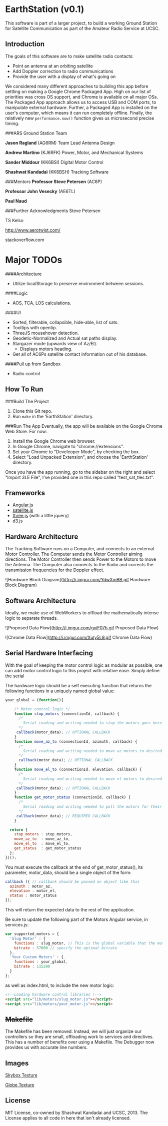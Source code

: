 EarthStation (v0.1)
===================
This software is part of a larger project, to build a working
Ground Station for Satellite Communication as part of the Amateur Radio Service at UCSC.

Introduction
------------
The goals of this software are to make satellite radio contacts:
- Point an antenna at an orbiting satellite
- Add Doppler correction to radio communications
- Provide the user with a display of what's going on

We considered many different approaches to building this app before settling on making a Google Chrome Packaged App. High on our list of priorities was cross OS support, and Chrome is available on all major OSs. The Packaged App approach allows us to access USB and COM ports, to manipulate external hardware. Further, a Packaged App is installed on the user's computer, which means it can run completely offline. Finally, the relatively new `performance.now()` function gives us microsecond precise timing.

###ARS Ground Station Team

**Jason Ragland** (AG6RM)
Team Lead Antenna Design

**Andrew Martino** (KJ6RFK)
Power, Motor, and Mechanical Systems

**Sander Middour** (KK6BSI)
Digital Motor Control

**Shashwat Kandadai** (KK6BSH)
Tracking Software

###Mentors
**Professor Steve Petersen** (AC6P)

**Professor John Vesecky** (AE6TL)

**Paul Naud**

###Further Acknowledgments
Steve Petersen

TS Kelso

http://www.aerotwist.com/

stackoverflow.com

Major TODOs
===========
####Architecture
-   Utilize localStorage to preserve environment between sessions.

####Logic
-   AOS, TCA, LOS calculations.

####UI
-   Sorted, filterable, collapsible, hide-able, list of sats.
-   Tooltips with opentip.
-   ThreeJS mousehover detection.
-   Geodetic-Normalized and Actual sat paths display.
-   Stargazer mode (upwards view of Az/El).
    -   Displays motors heading.
-   Get all of AC6Ps satellite contact information out of his database.

####Pull up from Sandbox
-   Radio control

How To Run
----------
###Build The Project
1. Clone this Git repo.
2. Run `make` in the 'EarthStation' directory.

###Run The App
Eventually, the app will be available on the Google Chrome Web Store. For now:

1. Install the Google Chrome web browser.
2. In Google Chrome, navigate to "chrome://extensions".
3. Set your Chrome to "Develeoper Mode", by checking the box.
4. Select "Load Unpacked Extension", and choose the 'EarthStation' directory.

Once you have the app running, go to the sidebar on the right and select "Import 3LE File", I've provided one in this repo called "test_sat_tles.txt".

Frameworks
-----------

* [Angular.js](http://angularjs.org/)
* [satellite.js](https://github.com/shashwatak/satellite-js)
* [three.js](http://threejs.org/) (with a little jquery)
* [d3.js](http://d3js.org/)

Hardware Architecture
-----------------
The Tracking Software runs on a Computer, and connects to an external Motor Controller. The Computer sends the Motor Controller aiming directions. The Motor Controller then sends Power to the Motors to move the Antenna. The Computer also connects to the Radio and corrects the transmission frequencies for the Doppler effect.

![Hardware Block Diagram](http://i.imgur.com/YdwXmBB.gif Hardware Block Diagram)

Software Architecture
----------------------
Ideally, we make use of WebWorkers to offload the mathematically intense logic to separate threads.

![Proposed Data Flow](http://i.imgur.com/gxiF07h.gif Proposed Data Flow)

![Chrome Data Flow](http://i.imgur.com/XuIy5L9.gif Chrome Data Flow)

Serial Hardware Interfacing
---------------------
With the goal of keeping the motor control logic as modular as possible, one can add motor control logic to this project with relative ease. Simply define the serial

The hardware logic should be a self executing function that returns the following functions in a uniquely named global value:
```javascript
your_global = (function(){

    /* Motor control logic */
    function stop_motors (connectionId, callback) {
      /*
        Serial reading and writing needed to stop the motors goes here
      */
     callback(motor_data); // OPTIONAL CALLBACK
    }
    function move_az_to (connectionId, azimuth, callback) {
      /*
        Serial reading and writing needed to move az motors to desired azimuth.
      */
      callback(motor_data); // OPTIONAL CALLBACK
    }
    function move_el_to (connectionId, elevation, callback) {
      /*
        Serial reading and writing needed to move el motors to desired elevation
      */
     callback(motor_data); // OPTIONAL CALLBACK
    }
    function get_motor_status (connectionId, callback) {
      /*
        Serial reading and writing needed to poll the motors for their current headings, without changing their course
      */
     callback(motor_data); // REQUIRED CALLBACK
    }

  return {
    stop_motors : stop_motors,
    move_az_to  : move_az_to,
    move_el_to  : move_el_to,
    get_status  : get_motor_status
  };
})();
```

You must execute the callback at the end of get_motor_status(), its parameter, motor_data, should be a single object of the form:
```javascript
callback ({ // callback should be passed an object like this
  azimuth : motor_az,
  elevation : motor_el,
  status : motor_status
});
```

This will return the expected data to the rest of the application.

Be sure to update the following part of the Motors Angular service, in services.js:
```javascript
var supported_motors = {
  'Slug Motor' : {
    functions : slug_motor, // This is the global variable that the motor control logic should return
    bitrate : 57600 // specify the optimal bitrate
  },
  'Your Custom Motors' : {
    functions : your_global,
    bitrate : 115200
  }
};
```
as well as index.html, to include the new motor logic:
```html
<!--Loading hardware control libraries !-->
<script src="lib/motors/slug_motor.js"></script>
<script src="lib/motors/your_motor.js"></script>
```

~~Makefile~~
-------------
The Makefile has been removed. Instead, we will just organize our controllers so they are small, offloading work to services and directives. This has a number of benefits over using a Makefile. The Debugger now provides us with accurate line numbers.

Images
------
[Skybox Texture](http://phl.upr.edu/library/notes/syntheticstars)

[Globe Texture](http://eoimages.gsfc.nasa.gov/images/imagerecords/74000/74443/world.topo.200409.3x5400x2700.png)

License
-------
MIT License, co-owned by Shashwat Kandadai and UCSC, 2013.
The License applies to all code in here that isn't already licensed.
